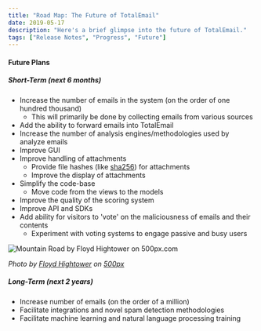 ```yaml
---
title: "Road Map: The Future of TotalEmail"
date: 2019-05-17
description: "Here's a brief glimpse into the future of TotalEmail."
tags: ["Release Notes", "Progress", "Future"]
---
```


#### Future Plans

##### Short-Term (next 6 months)

- Increase the number of emails in the system (on the order of one hundred thousand)
    - This will primarily be done by collecting emails from various sources
- Add the ability to forward emails into TotalEmail
- Increase the number of analysis engines/methodologies used by analyze emails
- Improve GUI
- Improve handling of attachments
    - Provide file hashes (like [sha256](https://en.wikipedia.org/wiki/SHA-2)) for attachments
    - Improve the display of attachments
- Simplify the code-base
    - Move code from the views to the models
- Improve the quality of the scoring system
- Improve API and SDKs
- Add ability for visitors to 'vote' on the maliciousness of emails and their contents
    - Experiment with voting systems to engage passive and busy users

<img src='https://drscdn.500px.org/photo/245669351/m%3D900/v2?user_id=23113227&webp=true&sig=d6b782189bcb707755522d5d32563704a61d685af1df3d5c0c751a855541f855' alt='Mountain Road by Floyd Hightower on 500px.com'>

*Photo by [Floyd Hightower](https://hightower.space/) on [500px](https://500px.com/photo/245669351/mountain-road-by-floyd-hightower)*

##### Long-Term (next 2 years)

- Increase number of emails (on the order of a million)
- Facilitate integrations and novel spam detection methodologies
- Facilitate machine learning and natural language processing training
